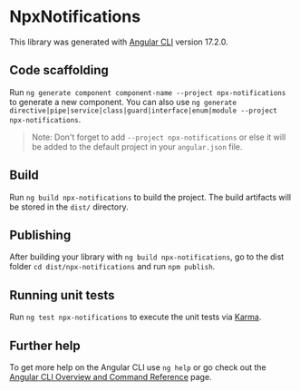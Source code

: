 # NpxNotifications

This library was generated with [Angular CLI](https://github.com/angular/angular-cli) version 17.2.0.

## Code scaffolding

Run `ng generate component component-name --project npx-notifications` to generate a new component. You can also use `ng generate directive|pipe|service|class|guard|interface|enum|module --project npx-notifications`.
> Note: Don't forget to add `--project npx-notifications` or else it will be added to the default project in your `angular.json` file. 

## Build

Run `ng build npx-notifications` to build the project. The build artifacts will be stored in the `dist/` directory.

## Publishing

After building your library with `ng build npx-notifications`, go to the dist folder `cd dist/npx-notifications` and run `npm publish`.

## Running unit tests

Run `ng test npx-notifications` to execute the unit tests via [Karma](https://karma-runner.github.io).

## Further help

To get more help on the Angular CLI use `ng help` or go check out the [Angular CLI Overview and Command Reference](https://angular.io/cli) page.
